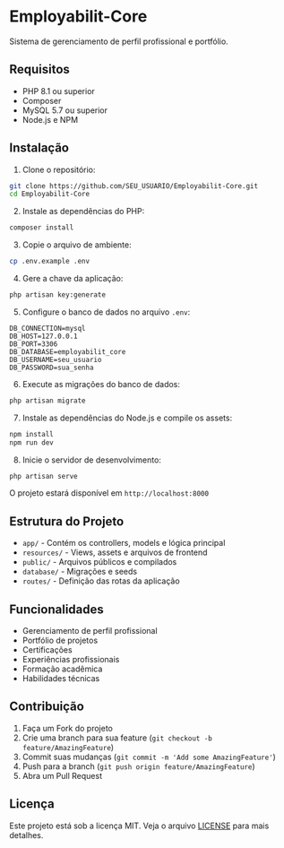 # Employabilit-Core

Sistema de gerenciamento de perfil profissional e portfólio.

## Requisitos

- PHP 8.1 ou superior
- Composer
- MySQL 5.7 ou superior
- Node.js e NPM

## Instalação

1. Clone o repositório:
```bash
git clone https://github.com/SEU_USUARIO/Employabilit-Core.git
cd Employabilit-Core
```

2. Instale as dependências do PHP:
```bash
composer install
```

3. Copie o arquivo de ambiente:
```bash
cp .env.example .env
```

4. Gere a chave da aplicação:
```bash
php artisan key:generate
```

5. Configure o banco de dados no arquivo `.env`:
```
DB_CONNECTION=mysql
DB_HOST=127.0.0.1
DB_PORT=3306
DB_DATABASE=employabilit_core
DB_USERNAME=seu_usuario
DB_PASSWORD=sua_senha
```

6. Execute as migrações do banco de dados:
```bash
php artisan migrate
```

7. Instale as dependências do Node.js e compile os assets:
```bash
npm install
npm run dev
```

8. Inicie o servidor de desenvolvimento:
```bash
php artisan serve
```

O projeto estará disponível em `http://localhost:8000`

## Estrutura do Projeto

- `app/` - Contém os controllers, models e lógica principal
- `resources/` - Views, assets e arquivos de frontend
- `public/` - Arquivos públicos e compilados
- `database/` - Migrações e seeds
- `routes/` - Definição das rotas da aplicação

## Funcionalidades

- Gerenciamento de perfil profissional
- Portfólio de projetos
- Certificações
- Experiências profissionais
- Formação acadêmica
- Habilidades técnicas

## Contribuição

1. Faça um Fork do projeto
2. Crie uma branch para sua feature (`git checkout -b feature/AmazingFeature`)
3. Commit suas mudanças (`git commit -m 'Add some AmazingFeature'`)
4. Push para a branch (`git push origin feature/AmazingFeature`)
5. Abra um Pull Request

## Licença

Este projeto está sob a licença MIT. Veja o arquivo [LICENSE](LICENSE) para mais detalhes.
